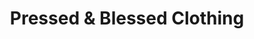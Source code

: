 ---
title: "Pressed & Blessed Clothing"
url: /fallbrook/pressed-and-blessed-clothing/
shop: clothes
---